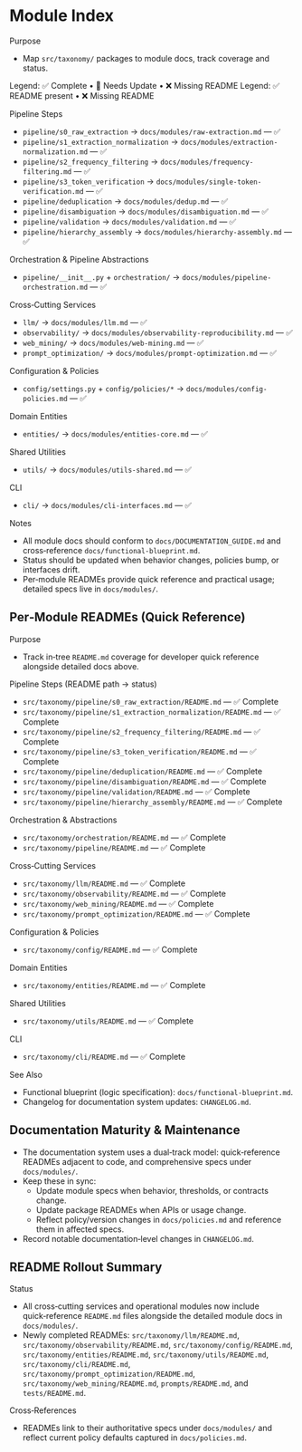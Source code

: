 # Module Index

Purpose
- Map `src/taxonomy/` packages to module docs, track coverage and status.

Legend: ✅ Complete • 📝 Needs Update • ❌ Missing
README Legend: ✅ README present • ❌ Missing README

Pipeline Steps
- `pipeline/s0_raw_extraction` → `docs/modules/raw-extraction.md` — ✅
- `pipeline/s1_extraction_normalization` → `docs/modules/extraction-normalization.md` — ✅
- `pipeline/s2_frequency_filtering` → `docs/modules/frequency-filtering.md` — ✅
- `pipeline/s3_token_verification` → `docs/modules/single-token-verification.md` — ✅
- `pipeline/deduplication` → `docs/modules/dedup.md` — ✅
- `pipeline/disambiguation` → `docs/modules/disambiguation.md` — ✅
- `pipeline/validation` → `docs/modules/validation.md` — ✅
- `pipeline/hierarchy_assembly` → `docs/modules/hierarchy-assembly.md` — ✅

Orchestration & Pipeline Abstractions
- `pipeline/__init__.py` + `orchestration/` → `docs/modules/pipeline-orchestration.md` — ✅

Cross‑Cutting Services
- `llm/` → `docs/modules/llm.md` — ✅
- `observability/` → `docs/modules/observability-reproducibility.md` — ✅
- `web_mining/` → `docs/modules/web-mining.md` — ✅
- `prompt_optimization/` → `docs/modules/prompt-optimization.md` — ✅

Configuration & Policies
- `config/settings.py` + `config/policies/*` → `docs/modules/config-policies.md` — ✅

Domain Entities
- `entities/` → `docs/modules/entities-core.md` — ✅

Shared Utilities
- `utils/` → `docs/modules/utils-shared.md` — ✅

CLI
- `cli/` → `docs/modules/cli-interfaces.md` — ✅

Notes
- All module docs should conform to `docs/DOCUMENTATION_GUIDE.md` and cross‑reference `docs/functional-blueprint.md`.
- Status should be updated when behavior changes, policies bump, or interfaces drift.
- Per‑module READMEs provide quick reference and practical usage; detailed specs live in `docs/modules/`.

## Per‑Module READMEs (Quick Reference)

Purpose
- Track in‑tree `README.md` coverage for developer quick reference alongside detailed docs above.

Pipeline Steps (README path → status)
- `src/taxonomy/pipeline/s0_raw_extraction/README.md` — ✅ Complete
- `src/taxonomy/pipeline/s1_extraction_normalization/README.md` — ✅ Complete
- `src/taxonomy/pipeline/s2_frequency_filtering/README.md` — ✅ Complete
- `src/taxonomy/pipeline/s3_token_verification/README.md` — ✅ Complete
- `src/taxonomy/pipeline/deduplication/README.md` — ✅ Complete
- `src/taxonomy/pipeline/disambiguation/README.md` — ✅ Complete
- `src/taxonomy/pipeline/validation/README.md` — ✅ Complete
- `src/taxonomy/pipeline/hierarchy_assembly/README.md` — ✅ Complete

Orchestration & Abstractions
- `src/taxonomy/orchestration/README.md` — ✅ Complete
- `src/taxonomy/pipeline/README.md` — ✅ Complete

Cross‑Cutting Services
- `src/taxonomy/llm/README.md` — ✅ Complete
- `src/taxonomy/observability/README.md` — ✅ Complete
- `src/taxonomy/web_mining/README.md` — ✅ Complete
- `src/taxonomy/prompt_optimization/README.md` — ✅ Complete

Configuration & Policies
- `src/taxonomy/config/README.md` — ✅ Complete

Domain Entities
- `src/taxonomy/entities/README.md` — ✅ Complete

Shared Utilities
- `src/taxonomy/utils/README.md` — ✅ Complete

CLI
- `src/taxonomy/cli/README.md` — ✅ Complete

See Also
- Functional blueprint (logic specification): `docs/functional-blueprint.md`.
- Changelog for documentation system updates: `CHANGELOG.md`.

## Documentation Maturity & Maintenance

- The documentation system uses a dual‑track model: quick‑reference READMEs adjacent to code, and comprehensive specs under `docs/modules/`.
- Keep these in sync:
  - Update module specs when behavior, thresholds, or contracts change.
  - Update package READMEs when APIs or usage change.
  - Reflect policy/version changes in `docs/policies.md` and reference them in affected specs.
- Record notable documentation‑level changes in `CHANGELOG.md`.

## README Rollout Summary

Status
- All cross‑cutting services and operational modules now include quick‑reference `README.md` files alongside the detailed module docs in `docs/modules/`.
- Newly completed READMEs: `src/taxonomy/llm/README.md`, `src/taxonomy/observability/README.md`, `src/taxonomy/config/README.md`, `src/taxonomy/entities/README.md`, `src/taxonomy/utils/README.md`, `src/taxonomy/cli/README.md`, `src/taxonomy/prompt_optimization/README.md`, `src/taxonomy/web_mining/README.md`, `prompts/README.md`, and `tests/README.md`.

Cross‑References
- READMEs link to their authoritative specs under `docs/modules/` and reflect current policy defaults captured in `docs/policies.md`.
